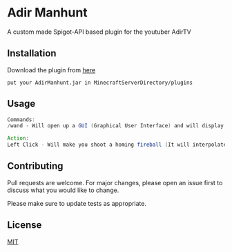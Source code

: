# Adir Manhunt

A custom made Spigot-API based plugin for the youtuber AdirTV

## Installation

Download the plugin from [here](https://www.dropbox.com/s/4hk6g4pa8knia5g/AdirManhunt.jar?dl=1)

```
put your AdirManhunt.jar in MinecraftServerDirectory/plugins
```

## Usage

```java
Commands:
/wand - Will open up a GUI (Graphical User Interface) and will display you Adir's special weapon;

Action:
Left Click - Will make you shoot a homing fireball (It will interpolate to your cursor movement);

```

## Contributing
Pull requests are welcome. For major changes, please open an issue first to discuss what you would like to change.

Please make sure to update tests as appropriate.

## License
[MIT](https://choosealicense.com/licenses/mit/)
